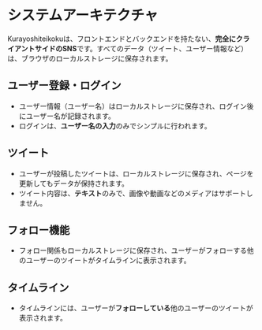 # システムアーキテクチャ

Kurayoshiteikokuは、フロントエンドとバックエンドを持たない、**完全にクライアントサイドのSNS**です。すべてのデータ（ツイート、ユーザー情報など）は、ブラウザのローカルストレージに保存されます。

## ユーザー登録・ログイン

- ユーザー情報（ユーザー名）はローカルストレージに保存され、ログイン後にユーザー名が記録されます。
- ログインは、**ユーザー名の入力**のみでシンプルに行われます。

## ツイート

- ユーザーが投稿したツイートは、ローカルストレージに保存され、ページを更新してもデータが保持されます。
- ツイート内容は、**テキスト**のみで、画像や動画などのメディアはサポートしません。

## フォロー機能

- フォロー関係もローカルストレージに保存され、ユーザーがフォローする他のユーザーのツイートがタイムラインに表示されます。

## タイムライン

- タイムラインには、ユーザーが**フォローしている**他のユーザーのツイートが表示されます。

